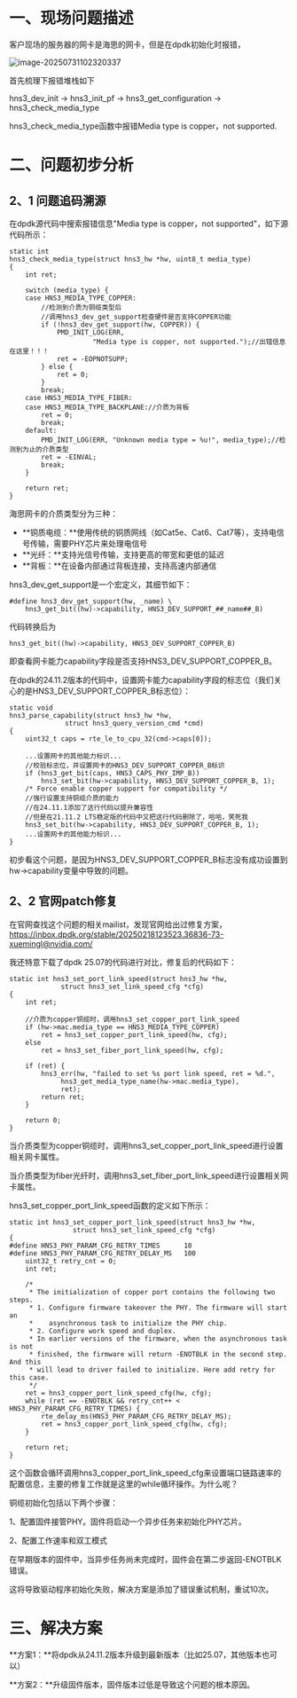 # 一、现场问题描述

客户现场的服务器的网卡是海思的网卡，但是在dpdk初始化时报错，

![image-20250731102320337](https://gitee.com/codergeek/picgo-image/raw/master/image/202507311023745.png)

首先梳理下报错堆栈如下

hns3_dev_init -> hns3_init_pf -> hns3_get_configuration -> hns3_check_media_type

hns3_check_media_type函数中报错Media type is copper，not supported.

# 二、问题初步分析

## 2、1 问题追码溯源

在dpdk源代码中搜索报错信息"Media type is copper，not supported"，如下源代码所示：

```
static int
hns3_check_media_type(struct hns3_hw *hw, uint8_t media_type)
{
	int ret;

	switch (media_type) {
	case HNS3_MEDIA_TYPE_COPPER:
		//检测到介质为铜缆类型后
		//调用hns3_dev_get_support检查硬件是否支持COPPER功能
		if (!hns3_dev_get_support(hw, COPPER)) {
			PMD_INIT_LOG(ERR,
				     "Media type is copper, not supported.");//出错信息在这里！！！
			ret = -EOPNOTSUPP;
		} else {
			ret = 0;
		}
		break;
	case HNS3_MEDIA_TYPE_FIBER:
	case HNS3_MEDIA_TYPE_BACKPLANE://介质为背板
		ret = 0;
		break;
	default:
		PMD_INIT_LOG(ERR, "Unknown media type = %u!", media_type);//检测到为止的介质类型
		ret = -EINVAL;
		break;
	}

	return ret;
}
```

海思网卡的介质类型分为三种：

- **铜质电缆：**使用传统的铜质网线（如Cat5e、Cat6、Cat7等），支持电信号传输，需要PHY芯片来处理电信号
- **光纤：**支持光信号传输，支持更高的带宽和更低的延迟
- **背板：**在设备内部通过背板连接，支持高速内部通信

hns3_dev_get_support是一个宏定义，其细节如下：

```
#define hns3_dev_get_support(hw, _name) \
	hns3_get_bit((hw)->capability, HNS3_DEV_SUPPORT_##_name##_B)
```

代码转换后为

```
hns3_get_bit((hw)->capability, HNS3_DEV_SUPPORT_COPPER_B)
```

即查看网卡能力capability字段是否支持HNS3_DEV_SUPPORT_COPPER_B。

在dpdk的24.11.2版本的代码中，设置网卡能力capability字段的标志位（我们关心的是HNS3_DEV_SUPPORT_COPPER_B标志位）：

```
static void
hns3_parse_capability(struct hns3_hw *hw,
		      struct hns3_query_version_cmd *cmd)
{
	uint32_t caps = rte_le_to_cpu_32(cmd->caps[0]);

	...设置网卡的其他能力标识...
	//校验标志位，并设置网卡的HNS3_DEV_SUPPORT_COPPER_B标识
	if (hns3_get_bit(caps, HNS3_CAPS_PHY_IMP_B))
		hns3_set_bit(hw->capability, HNS3_DEV_SUPPORT_COPPER_B, 1);
	/* Force enable copper support for compatibility */
	//强行设置支持铜缆介质的能力
	//在24.11.1添加了这行代码以提升兼容性
	//但是在21.11.2 LTS稳定版的代码中又把这行代码删除了，哈哈，笑死我
	hns3_set_bit(hw->capability, HNS3_DEV_SUPPORT_COPPER_B, 1);
	...设置网卡的其他能力标识...
}
```

初步看这个问题，是因为HNS3_DEV_SUPPORT_COPPER_B标志没有成功设置到hw->capability变量中导致的问题。



## 2、2 官网patch修复

在官网查找这个问题的相关mailist，发现官网给出过修复方案，https://inbox.dpdk.org/stable/20250218123523.36836-73-xuemingl@nvidia.com/

我还特意下载了dpdk 25.07的代码进行对比，修复后的代码如下：

```
static int hns3_set_port_link_speed(struct hns3_hw *hw,
			 struct hns3_set_link_speed_cfg *cfg)
{
	int ret;

	//介质为copper铜缆时，调用hns3_set_copper_port_link_speed
	if (hw->mac.media_type == HNS3_MEDIA_TYPE_COPPER)
		ret = hns3_set_copper_port_link_speed(hw, cfg);
	else
		ret = hns3_set_fiber_port_link_speed(hw, cfg);

	if (ret) {
		hns3_err(hw, "failed to set %s port link speed, ret = %d.",
			 hns3_get_media_type_name(hw->mac.media_type),
			 ret);
		return ret;
	}

	return 0;
}
```

当介质类型为copper铜缆时，调用hns3_set_copper_port_link_speed进行设置相关网卡属性。

当介质类型为fiber光纤时，调用hns3_set_fiber_port_link_speed进行设置相关网卡属性。

hns3_set_copper_port_link_speed函数的定义如下所示：

```
static int hns3_set_copper_port_link_speed(struct hns3_hw *hw,
				struct hns3_set_link_speed_cfg *cfg)
{
#define HNS3_PHY_PARAM_CFG_RETRY_TIMES		10
#define HNS3_PHY_PARAM_CFG_RETRY_DELAY_MS	100
	uint32_t retry_cnt = 0;
	int ret;

	/*
	 * The initialization of copper port contains the following two steps.
	 * 1. Configure firmware takeover the PHY. The firmware will start an
	 *    asynchronous task to initialize the PHY chip.
	 * 2. Configure work speed and duplex.
	 * In earlier versions of the firmware, when the asynchronous task is not
	 * finished, the firmware will return -ENOTBLK in the second step. And this
	 * will lead to driver failed to initialize. Here add retry for this case.
	 */
	ret = hns3_copper_port_link_speed_cfg(hw, cfg);
	while (ret == -ENOTBLK && retry_cnt++ < HNS3_PHY_PARAM_CFG_RETRY_TIMES) {
		rte_delay_ms(HNS3_PHY_PARAM_CFG_RETRY_DELAY_MS);
		ret = hns3_copper_port_link_speed_cfg(hw, cfg);
	}

	return ret;
}
```

这个函数会循环调用hns3_copper_port_link_speed_cfg来设置端口链路速率的配置信息，主要的修复工作就是这里的while循环操作。为什么呢？

铜缆初始化包括以下两个步骤：

1、配置固件接管PHY。固件将启动一个异步任务来初始化PHY芯片。

2、配置工作速率和双工模式

在早期版本的固件中，当异步任务尚未完成时，固件会在第二步返回-ENOTBLK错误。

这将导致驱动程序初始化失败，解决方案是添加了错误重试机制，重试10次。



# 三、解决方案

**方案1：**将dpdk从24.11.2版本升级到最新版本（比如25.07，其他版本也可以）

**方案2：**升级固件版本，固件版本过低是导致这个问题的根本原因。



